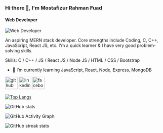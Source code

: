 ### Hi there 👋, I'm Mostafizur Rahman Fuad
#### Web Developer
![Web Developer](https://media.licdn.com/dms/image/C5616AQHlgywKa13F5g/profile-displaybackgroundimage-shrink_200_800/0/1648649670017?e=2147483647&v=beta&t=pnfohpM95gZdCQjSZZoPnaZSLl6McoqxwmxauPRdcOU)

An aspiring MERN stack developer. Core strengths include Coding, C, C++, JavaScript, React JS, etc. I'm a quick learner & I have very good problem-solving skills.

Skills: C / C++ / JS / React JS / Node JS / HTML / CSS / Bootstrap

- 🌱 I’m currently learning JavaScript, React, Node, Express, MongoDB 


[<img src='https://cdn.jsdelivr.net/npm/simple-icons@3.0.1/icons/github.svg' alt='github' height='40'>](https://github.com/mostafizzfuad)  [<img src='https://cdn.jsdelivr.net/npm/simple-icons@3.0.1/icons/linkedin.svg' alt='linkedin' height='40'>](https://www.linkedin.com/in/mostafizzfuad/)  [<img src='https://cdn.jsdelivr.net/npm/simple-icons@3.0.1/icons/facebook.svg' alt='facebook' height='40'>](https://www.facebook.com/mostafizzfuad)  

[![Top Langs](https://github-readme-stats.vercel.app/api/top-langs/?username=mostafizzfuad)](https://github.com/anuraghazra/github-readme-stats)

![GitHub stats](https://github-readme-stats.vercel.app/api?username=mostafizzfuad&show_icons=true)  

![GitHub Activity Graph](https://activity-graph.herokuapp.com/graph?username=mostafizzfuad)  

![GitHub streak stats](https://streak-stats.demolab.com/?user=mostafizzfuad)  

